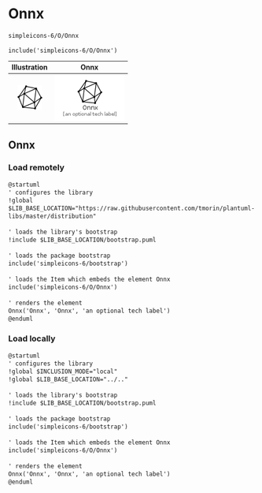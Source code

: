 # Onnx


```text
simpleicons-6/O/Onnx
```

```text
include('simpleicons-6/O/Onnx')
```



| Illustration | Onnx |
| :---: | :---: |
| ![illustration for Illustration](../../simpleicons-6/O/Onnx.png) | ![illustration for Onnx](../../simpleicons-6/O/Onnx.Local.png) |




## Onnx

### Load remotely
```plantuml
@startuml
' configures the library
!global $LIB_BASE_LOCATION="https://raw.githubusercontent.com/tmorin/plantuml-libs/master/distribution"

' loads the library's bootstrap
!include $LIB_BASE_LOCATION/bootstrap.puml

' loads the package bootstrap
include('simpleicons-6/bootstrap')

' loads the Item which embeds the element Onnx
include('simpleicons-6/O/Onnx')

' renders the element
Onnx('Onnx', 'Onnx', 'an optional tech label')
@enduml
```

### Load locally
```plantuml
@startuml
' configures the library
!global $INCLUSION_MODE="local"
!global $LIB_BASE_LOCATION="../.."

' loads the library's bootstrap
!include $LIB_BASE_LOCATION/bootstrap.puml

' loads the package bootstrap
include('simpleicons-6/bootstrap')

' loads the Item which embeds the element Onnx
include('simpleicons-6/O/Onnx')

' renders the element
Onnx('Onnx', 'Onnx', 'an optional tech label')
@enduml
```

